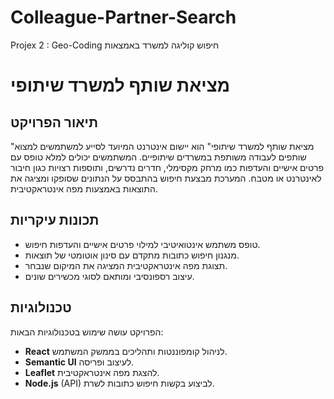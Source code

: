 # Colleague-Partner-Search
Projex 2 :  Geo-Coding חיפוש קוליגה למשרד באמצאות
# מציאת שותף למשרד שיתופי

## תיאור הפרויקט
"מציאת שותף למשרד שיתופי" הוא יישום אינטרנט המיועד לסייע למשתמשים למצוא שותפים לעבודה משותפת במשרדים שיתופיים. המשתמשים יכולים למלא טופס עם פרטים אישיים והעדפות כמו מרחק מקסימלי, חדרים נדרשים, ותוספות רצויות כגון חיבור לאינטרנט או מטבח. המערכת מבצעת חיפוש בהתבסס על הנתונים שסופקו ומציגה את התוצאות באמצעות מפה אינטראקטיבית.

## תכונות עיקריות
- טופס משתמש אינטואיטיבי למילוי פרטים אישיים והעדפות חיפוש.
- מנגנון חיפוש כתובות מתקדם עם סינון אוטומטי של תוצאות.
- תצוגת מפה אינטראקטיבית המציגה את המיקום שנבחר.
- עיצוב רספונסיבי ומותאם לסוגי מכשירים שונים.

## טכנולוגיות
הפרויקט עושה שימוש בטכנולוגיות הבאות:
- **React** לניהול קומפוננטות ותהליכים בממשק המשתמש.
- **Semantic UI** לעיצוב ופריסה.
- **Leaflet** להצגת מפה אינטראקטיבית.
- **Node.js** (API) לביצוע בקשות חיפוש כתובות לשרת.
